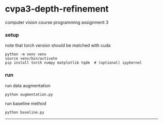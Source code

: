 # cvpa3-depth-refinement
computer vision course programming assignment 3

### setup

note that torch version should be matched with cuda 

```
python -m venv venv
source venv/bin/activate
pip install torch numpy matplotlib tqdm  # (optional) ipykernel 
```

### run 

run data augmentation 

```
python augmentation.py
```

run baseline method 

```
python baseline.py
```

---

